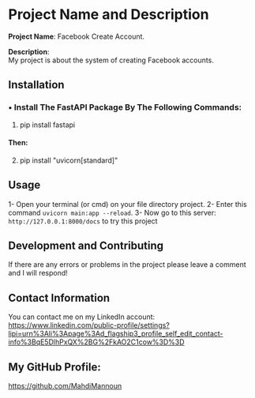 # Project Name and Description

**Project Name**: Facebook Create Account.

**Description**:  
My project is about the system of creating Facebook accounts.

## Installation

### • Install The FastAPI Package By The Following Commands: 
1. pip install fastapi
#### Then:
2. pip install "uvicorn[standard]"

## Usage

1- Open your terminal (or cmd) on your file directory project.
2- Enter this command `uvicorn main:app --reload`.
3- Now go to this server: `http://127.0.0.1:8000/docs` to try this project

## Development and Contributing

If there are any errors or problems in the project please leave a comment and I will respond!

## Contact Information

You can contact me on my LinkedIn account: https://www.linkedin.com/public-profile/settings?lipi=urn%3Ali%3Apage%3Ad_flagship3_profile_self_edit_contact-info%3BqE5DlhPxQX%2BG%2FkAO2C1cow%3D%3D

## My GitHub Profile:

https://github.com/MahdiMannoun
